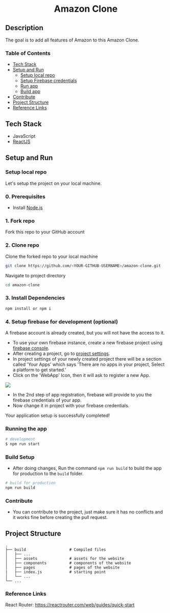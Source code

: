 <h1 align="center">
     Amazon Clone
</h1>

## Description

The goal is to add all features of Amazon to this Amazon Clone.

### Table of Contents
 
- [Tech Stack](#tech-stack)  
- [Setup and Run](#setup-run)  
  - [Setup local repo](#setup-repo)  
  - [Setup Firebase credentials](#setup-firebase)  
  - [Run app](#run-app)  
  - [Build app](#build-app) 
- [Contribute](#contributing)   
- [Project Structure](#projectstructure)   
- [Reference Links](#reflinks)

<a id="tech-stack"></a>
## Tech Stack

* JavaScript
* [ReactJS](https://reactjs.org/)

<a id="setup-run"></a>
## Setup and Run

<a id="setup-repo"></a>
### Setup local repo
Let's setup the project on your local machine.

### 0. Prerequisites
* Install [Node.js](http://nodejs.org)

### 1. Fork repo
Fork this repo to your GitHub account  

### 2. Clone repo
Clone the forked repo to your local machine
```bash
git clone https://github.com/<YOUR-GITHUB-USERNAME>/amazon-clone.git
```
Navigate to project directory
```bash
cd amazon-clone
```

### 3. Install Dependencies
```bash
npm install or npm i
```

<a id="setup-firebase"></a>
### 4. Setup firebase for development (optional)

A firebase account is already created, but you will not have the access to it.

- To use your own firebase instance, create a new firebase project using [firebase console](https://console.firebase.google.com/).
- After creating a project, go to [project settings](https://console.firebase.google.com/project/_/settings/general/).
- In project settings of your newly created project there will be a section called 'Your Apps' which says 'There are no apps in your project, Select a platform to get started.' 
- Click on the 'WebApp' Icon, then it will ask to register a new App.

![](https://i.ibb.co/8dhZXVJ/Firebaseapp.png)

- In the 2nd step of app registration, firebase will provide to you the firebase credentials of your app.
- Now change it in project with your firebase credentials.

Your application setup is successfully completed!
<a id="run-app"></a>
### Running the app

```bash
# development
$ npm run start
```
<a id="build-app"></a>
### Build Setup

- After doing changes, Run the command `npm run build` to build the app for production to the `build` folder.

```bash
# build for production
npm run build
```
<a id="contributing"></a>
### Contribute

- You can contribute to the project, just make sure it has no conflicts and it works fine before creating the pull request.

<a id="projectstructure"></a>
## Project Structure

    .
    ├── build                   # Compiled files
    │   ├── ...
    │   ├── assets              # assets for the website
    │   ├── components          # components of the website
    │   ├── pages               # pages of the website
    |   ├── index.js            # starting point
    │   └── ...
    └── ...

<a id="reflinks"></a>
### Reference Links

React Router: https://reactrouter.com/web/guides/quick-start
